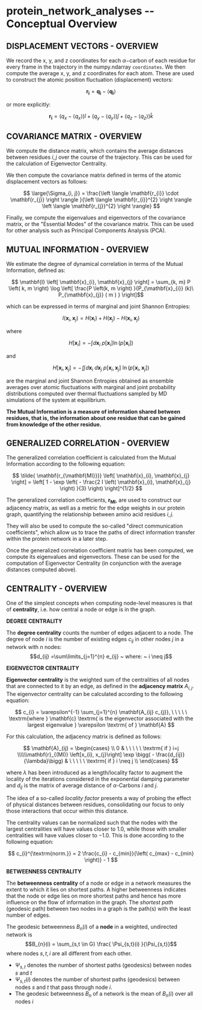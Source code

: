 # protein_network_analyses -- Conceptual Overview

## DISPLACEMENT VECTORS - OVERVIEW

We record the x, y, and z coordinates for each $\alpha-$carbon of each residue for every frame in the trajectory in the numpy.ndarray ```coordinates```. We then compute the average x, y, and z coordinates for each atom. These are used to construct the atomic position fluctuation (displacement) vectors: 

$$ \mathbf{ r_{i}} = \mathbf{q_{i}} - \left \langle \mathbf{q_{i}} \right \rangle $$

or more explicitly: 

$$ \mathbf{r_{i}} = \left(q_{x} - \left \langle q_{x} \right \rangle \right ) \hat i + \left(q_{y} - \left \langle q_{y} \right \rangle \right )  \hat j + \left(q_{z} - \left \langle q_{z} \right \rangle \right )  \hat k $$

##  COVARIANCE MATRIX - OVERVIEW

We compute the distance matrix, which contains the average distances between residues $i, j$ over the course of the trajectory. This can be used for the calculation of Eigenvector Centrality.

We then compute the covariance matrix defined in terms of the atomic displacement vectors as follows: 

$$ \large{\Sigma_{i, j}} = \frac{\left \langle \mathbf{r_{i}} \cdot \mathbf{r_{j}} \right \rangle }{\left \langle \mathbf{r_{i}}^{2} \right \rangle \left \langle \mathbf{r_{j}}^{2} \right \rangle} $$

Finally, we compute the eigenvalues and eigenvectors of the covariance matrix, or the "Essential Modes" of the covariance matrix. This can be used for other analysis such as Principal Components Analysis (PCA).

## MUTUAL INFORMATION - OVERVIEW

We estimate the degree of dynamical correlation in terms of the Mutual Information, defined as: 

$$ \mathbf{I} \left[ \mathbf{x}_{i}, \mathbf{x}_{j} \right] = \sum_{k, m} P \left( k, m \right) \log \left[ \frac{P \left(k, m \right) }{P_{\mathbf{x}_{i}} (k)\  P_{\mathbf{x}_{j}} ( m ) } \right]$$ 

which can be expressed in terms of marginal and joint Shannon Entropies: 

$$ I \left( \mathbf{x}_{i}, \mathbf{x}_{j} \right) = H \left( \mathbf{x}_{i} \right) + H \left( \mathbf{x}_{j} \right) - H \left( \mathbf{x}_{i}, \mathbf{x}_{j} \right) $$

where

$$ H \left[ \mathbf{x}_{i} \right] = - \int d\mathbf{x}_{i}\ p \left[ \mathbf{x}_{i} \right] \ln \left( p \left[ \mathbf{x}_{i} \right] \right) $$

and

$$ H \left[ \mathbf{x}_{i}, \mathbf{x}_{j} \right] = - \iint d\mathbf{x}_{i}\ d\mathbf{x}_{j}\ p\left[\mathbf{x}_{i}, \mathbf{x}_{j} \right]\ \ln \left( p \left[ \mathbf{x}_{i}, \mathbf{x}_{j} \right] \right) $$

are the marginal and joint Shannon Entropies obtained as ensemble averages over atomic fluctuations  with marginal and joint probability distributions computed over thermal fluctuations sampled by MD simulations of the system at equilibrium.

**The Mutual Information is a measure of information shared between residues, that is, the information about one residue that can be gained from knowledge of the other residue.**

## GENERALIZED CORRELATION - OVERVIEW

The generalized correlation coefficient is calculated from the Mutual Information according to the following equation: 

$$ \tilde{ \mathbf{r_{\mathbf{MI}}}} \left[ \mathbf{x}_{i}, \mathbf{x}_{j} \right] = \left[ 1 - \exp \left( - \frac{2 I \left( \mathbf{x}_{i}, \mathbf{x}_{j} \right) }{3} \right) \right]^{1/2} $$ 

The generalized correlation coefficients, $\mathbf{r_{MI}}$, are used to construct our adjacency matrix, as well as a metric for the edge weights in our protein graph, quantifying the relationship between amino acid residues $i, j$.

They will also be used to compute the so-called "direct communication coefficients", which allow us to trace the paths of direct information transfer within the protein network in a later step.

Once the generalized correlation coefficient matrix has been computed, we compute its eigenvalues and eigenvectors. These can be used for the computation of Eigenvector Centrality (in conjunction with the average distances computed above).

## CENTRALITY - OVERVIEW
One of the simplest concepts when computing node-level measures is that of **centrality**, i.e. how central a node or edge is in the graph. 

**DEGREE CENTRALITY**

The **degree centrality** counts the number of edges adjacent to a node. The degree of node *i* is the number of existing edges $c_{ij}$ in other nodes *j* in a network with *n* nodes:
$$d_{ij} =\sum\limits_{j=1}^{n} e_{ij} ~ where: ~ i \neq j$$

**EIGENVECTOR CENTRALITY**

**Eigenvector centrality** is the weighted sum of the centralities of all nodes that are connected to it by an edge, as defined in the **adjacency matrix** $A_{i, j}$. The eigenvector centrality can be calculated according to the following equation:
    
$$ c_{i} = \varepsilon^{-1} \sum_{j=1}^{n} \mathbf{A_{ij} c_{j}}, \ \ \ \ \ \textrm{where } \mathbf{c} \textrm{ is the eigenvector associated with the largest eigenvalue } \varepsilon \textrm{ of } \mathbf{A} $$ 

For this calculation, the adjacency matrix is defined as follows: 
    
$$ \mathbf{A}_{ij} = \begin{cases} \\ 0 & \ \ \ \ \ \textrm{ if } i=j \\\\\\mathbf{r}_{(MI)} \left[x_{i}, x_{j}\right] \exp \bigg( - \frac{d_{ij}}{\lambda}\bigg) & \ \ \ \ \ \textrm{ if } i \neq j \\ \end{cases} $$ 
        
where $\lambda$ has been introduced as a length/locality factor to augment the locality of the iterations considered in the exponential damping parameter and $d_{ij}$ is the matrix of average distance of $\alpha$-Carbons $i$ and $j$.

The idea of a so-called *locality factor* presents a way of probing the effect of physical distances between residues, consolidating our focus to only those interactions that occur within this distance.

The centrality values can be normalized such that the nodes with the largest centralities will have values closer to $1.0$, while those with smaller centralities will have values closer to $-1.0$. This is done according to the following equation: 

$$ c_{i}^{\textrm{norm.}} = 2 \frac{c_{i} - c_{min}}{\left( c_{max} - c_{min} \right)} - 1 $$ 

**BETWEENNESS CENTRALITY**

The **betweenness centrality** of a node or edge in a network measures the extent to which it lies on shortest paths. A higher betweenness indicates that the node or edge lies on more shortest paths and hence has more influence on the flow of information in the graph. The *shortest path* (geodesic path) between two nodes in a graph is the path(s) with the least number of edges.

The geodesic betweenness $B_{n}(i)$ of a **node** in a weighted, undirected network is
$$B_{n}(i) =  \sum_{s,t \in G} \frac{ \Psi_{s,t}(i) }{\Psi_{s,t}}$$
where nodes $s,t,i$ are all different from each other.

* $\Psi_{s,t}$ denotes the number of shortest paths (geodesics) between nodes $s$ and $t$
* $\Psi_{s,t}(i)$ denotes the number of shortest paths (geodesics) between nodes $s$ and $t$ that pass through node $i$.
* The geodesic betweenness $B_n$ of a network is the mean of $B_n(i)$ over all nodes $i$
